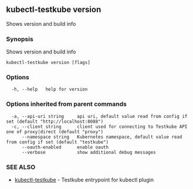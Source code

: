 ## kubectl-testkube version

Shows version and build info

### Synopsis

Shows version and build info

```
kubectl-testkube version [flags]
```

### Options

```
  -h, --help   help for version
```

### Options inherited from parent commands

```
  -a, --api-uri string     api uri, default value read from config if set (default "http://localhost:8088")
  -c, --client string      client used for connecting to Testkube API one of proxy|direct (default "proxy")
      --namespace string   Kubernetes namespace, default value read from config if set (default "testkube")
      --oauth-enabled      enable oauth
      --verbose            show additional debug messages
```

### SEE ALSO

* [kubectl-testkube](kubectl-testkube.md)	 - Testkube entrypoint for kubectl plugin

